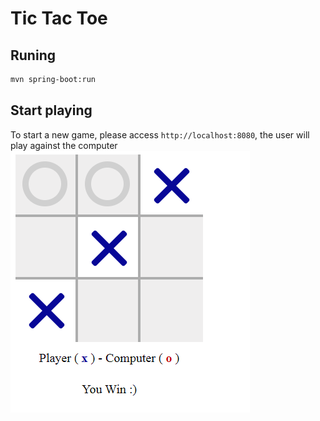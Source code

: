# Tic Tac Toe
## Runing
```bash
mvn spring-boot:run
```
## Start playing
To start a new game, please access `http://localhost:8080`, the user will play against the computer
![Alt text](https://github.com/2022-DEV3-067/TicTacToe/blob/master/eg.PNG?raw=true)